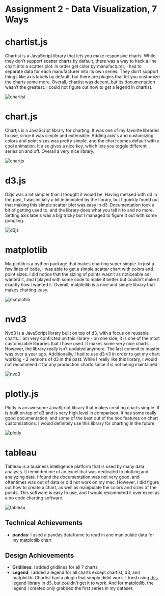 Assignment 2 - Data Visualization, 7 Ways  
===

# chartist.js

Chartist is a JavaScript library that lets you make responsive charts. While they don’t support scatter charts by default, there was a way to hack a line chart into a scatter plot. In order get color by manufacturer, I had to separate data for each manufacturer into its own series. They don’t support things like axis labels by default, but there are plugins that let you customize the charts some more. Overall, chartist was decent, but its documentation wasn’t the greatest. I could not figure out how to get a legend in chartist.

![chartist](img/chartist.png)

# chart.js

Chartjs is a JavaScript library for charting. It was one of my favorite libraries to use, since it was simple and extensible. Adding axis's and customizing colors and point sizes was pretty simple, and the chart comes default with a cool animation. It also gives a nice key, which lets you toggle different series on and off. Overall a very nice library.

![chartjs](img/chartjs.png)

# d3.js

D3js was a lot simpler than I thought it would be. Having messed with d3 in the past, I was initially a bit intimidated by the library, but I quickly found out that making this simple scatter plot was easy in d3. Documentation took a bit of getting used to, and the library does what you tell it to and no more. Setting axis labels was a big tricky but I managed to figure it out with some googling.

![d3js](img/d3js.png)

# matplotlib

Matplotlib is a python package that makes charting super simple. In just a few lines of code, I was able to get a simple scatter chart with colors and point sizes. I did notice that the sizing of points wasn’t as noticeable as I wanted it, and I played with some code to make it better but couldn’t make it exactly how I wanted it. Overall, matplotlib is a nice and simple library that makes charting easy.

![matplotlib](img/matplotlib.png)

# nvd3

Nvd3 is a JavaScript library built on top of d3, with a focus on reusable charts. I am very conflicted on this library - on one side, it is one of the most customizable libraries that I have used. It makes some very nice charts. However, the library really isn’t updated anymore. The last commit to master was over a year ago. Additionally, I had to use d3 v3 in order to get my chart working - 2 versions of d3 in the past. While I really like this library, I would not recommend it for any production charts since it is not being maintained.

![nvd3](img/nvd3.png)

# plotly.js

Plotly is an awesome JavaScript library that makes creating charts simple. It is built on top of d3 and is very high level in comparison. It has some really good documentation, and some of the best out of the box features on chart customizations. I would definitely use this library for charting in the future.

![plotly](img/plotly.png)

# tableau

Tableau is a business intelligence platform that is used by many data analysts. It reminded me of an excel that was dedicated to plotting and analyzing data. I found the documentation was not very good, and oftentimes was out of data or did not work on my mac. However, I did figure out how to create a chart, as well as manipulate the colors and sizes of the points. This software is easy to use, and I would recommend it over excel as a no code charting software.

![tableau](img/tableau.png)

## Technical Achievements
- **pandas**: I used a pandas dataframe to read in and manipulate data for my matplotlib chart

## Design Achievements
- **Gridlines**: I added gridlines for all 7 charts
- **Legend**: I added a legend for all charts except chartist, d3, and matplotlib. Chartist had a plugin that simply didnt work. I tried using [this](https://github.com/susielu/d3-legend) legend library in d3, but couldn't get it to work. And for matplotlib, the legend I created only grabbed the first series in my dataset.
